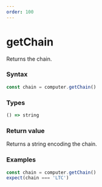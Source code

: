 ```yaml
---
order: 100
---
```


# getChain

Returns the chain.

### Syntax
```js
const chain = computer.getChain()
```

### Types
```ts
() => string
```

### Return value

Returns a string encoding the chain.

### Examples
```ts
const chain = computer.getChain()
expect(chain === 'LTC')
```